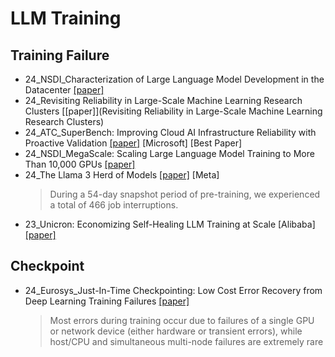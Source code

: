 # LLM Training

## Training Failure
- 24_NSDI_Characterization of Large Language Model Development in the Datacenter [[paper]](https://www.usenix.org/system/files/nsdi24-hu.pdf)
- 24_Revisiting Reliability in Large-Scale Machine Learning Research Clusters [[paper]](Revisiting Reliability in Large-Scale Machine Learning Research Clusters)
- 24_ATC_SuperBench: Improving Cloud AI Infrastructure Reliability with Proactive Validation [[paper]](https://arxiv.org/abs/2402.06194)  [Microsoft] [Best Paper]
- 24_NSDI_MegaScale: Scaling Large Language Model Training to More Than 10,000 GPUs [[paper]](https://www.usenix.org/system/files/nsdi24-jiang-ziheng.pdf)
- 24_The Llama 3 Herd of Models [[paper]](https://ai.meta.com/research/publications/the-llama-3-herd-of-models/) [Meta]
  > During a 54-day snapshot period of pre-training, we experienced a total of 466 job interruptions.
- 23_Unicron: Economizing Self-Healing LLM Training at Scale [Alibaba] [[paper]](https://arxiv.org/abs/2401.00134) 


## Checkpoint

- 24_Eurosys_Just-In-Time Checkpointing: Low Cost Error Recovery from Deep Learning Training Failures [[paper]](https://dl.acm.org/doi/pdf/10.1145/3627703.3650085)
  > Most errors during training occur due to failures of a single GPU or network device (either hardware or transient errors), while host/CPU and simultaneous multi-node failures are extremely rare